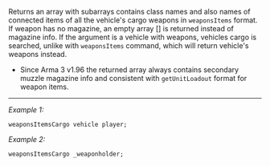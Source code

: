 Returns an array with subarrays contains class names and also names of connected items of all the vehicle's cargo weapons in `weaponsItems` format. If weapon has no magazine, an empty array [] is returned instead of magazine info. If the argument is a vehicle with weapons, vehicles cargo is searched, unlike with `weaponsItems` command, which will return vehicle's weapons instead. 
* Since Arma 3 v1.96 the returned array always contains secondary muzzle magazine info and consistent with `getUnitLoadout` format for weapon items.


---
*Example 1:*
```sqf
weaponsItemsCargo vehicle player;
```

*Example 2:*
```sqf
weaponsItemsCargo _weaponholder;
```